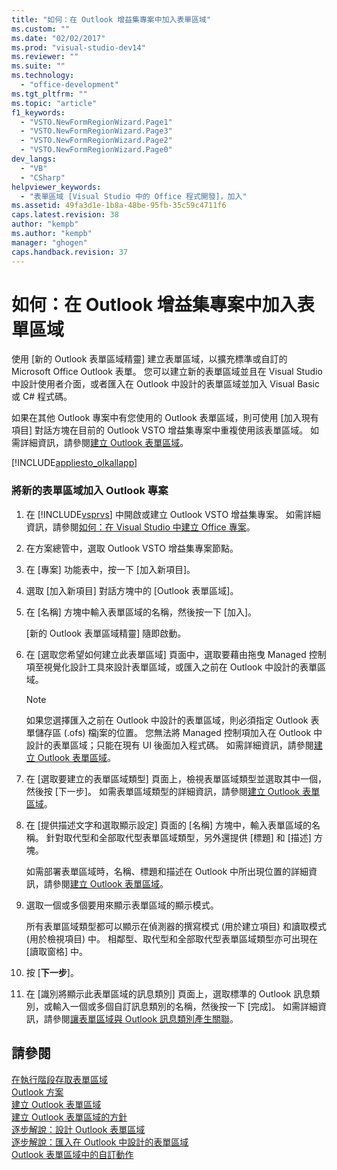 ```yaml
---
title: "如何：在 Outlook 增益集專案中加入表單區域"
ms.custom: ""
ms.date: "02/02/2017"
ms.prod: "visual-studio-dev14"
ms.reviewer: ""
ms.suite: ""
ms.technology: 
  - "office-development"
ms.tgt_pltfrm: ""
ms.topic: "article"
f1_keywords: 
  - "VSTO.NewFormRegionWizard.Page1"
  - "VSTO.NewFormRegionWizard.Page3"
  - "VSTO.NewFormRegionWizard.Page2"
  - "VSTO.NewFormRegionWizard.Page0"
dev_langs: 
  - "VB"
  - "CSharp"
helpviewer_keywords: 
  - "表單區域 [Visual Studio 中的 Office 程式開發]，加入"
ms.assetid: 49fa3d1e-1b8a-48be-95fb-35c59c4711f6
caps.latest.revision: 38
author: "kempb"
ms.author: "kempb"
manager: "ghogen"
caps.handback.revision: 37
---
```

# 如何：在 Outlook 增益集專案中加入表單區域
  使用 \[新的 Outlook 表單區域精靈\] 建立表單區域，以擴充標準或自訂的 Microsoft Office Outlook 表單。 您可以建立新的表單區域並且在 Visual Studio 中設計使用者介面，或者匯入在 Outlook 中設計的表單區域並加入 Visual Basic 或 C\# 程式碼。  
  
 如果在其他 Outlook 專案中有您使用的 Outlook 表單區域，則可使用 \[加入現有項目\] 對話方塊在目前的 Outlook VSTO 增益集專案中重複使用該表單區域。 如需詳細資訊，請參閱[建立 Outlook 表單區域](../vsto/creating-outlook-form-regions.md)。  
  
 [!INCLUDE[appliesto_olkallapp](../vsto/includes/appliesto-olkallapp-md.md)]  
  
### 將新的表單區域加入 Outlook 專案  
  
1.  在 [!INCLUDE[vsprvs](../sharepoint/includes/vsprvs-md.md)] 中開啟或建立 Outlook VSTO 增益集專案。 如需詳細資訊，請參閱[如何：在 Visual Studio 中建立 Office 專案](../vsto/how-to-create-office-projects-in-visual-studio.md)。  
  
2.  在方案總管中，選取 Outlook VSTO 增益集專案節點。  
  
3.  在 \[專案\] 功能表中，按一下 \[加入新項目\]。  
  
4.  選取 \[加入新項目\] 對話方塊中的 \[Outlook 表單區域\]。  
  
5.  在 \[名稱\] 方塊中輸入表單區域的名稱，然後按一下 \[加入\]。  
  
     \[新的 Outlook 表單區域精靈\] 隨即啟動。  
  
6.  在 \[選取您希望如何建立此表單區域\] 頁面中，選取要藉由拖曳 Managed 控制項至視覺化設計工具來設計表單區域，或匯入之前在 Outlook 中設計的表單區域。  
  
    > [!NOTE]  
    >  如果您選擇匯入之前在 Outlook 中設計的表單區域，則必須指定 Outlook 表單儲存區 \(.ofs\) 檔j案的位置。 您無法將 Managed 控制項加入在 Outlook 中設計的表單區域；只能在現有 UI 後面加入程式碼。 如需詳細資訊，請參閱[建立 Outlook 表單區域](../vsto/creating-outlook-form-regions.md)。  
  
7.  在 \[選取要建立的表單區域類型\] 頁面上，檢視表單區域類型並選取其中一個，然後按 \[下一步\]。 如需表單區域類型的詳細資訊，請參閱[建立 Outlook 表單區域](../vsto/creating-outlook-form-regions.md)。  
  
8.  在 \[提供描述文字和選取顯示設定\] 頁面的 \[名稱\] 方塊中，輸入表單區域的名稱。 針對取代型和全部取代型表單區域類型，另外還提供 \[標題\] 和 \[描述\] 方塊。  
  
     如需部署表單區域時，名稱、標題和描述在 Outlook 中所出現位置的詳細資訊，請參閱[建立 Outlook 表單區域](../vsto/creating-outlook-form-regions.md)。  
  
9. 選取一個或多個要用來顯示表單區域的顯示模式。  
  
     所有表單區域類型都可以顯示在偵測器的撰寫模式 \(用於建立項目\) 和讀取模式 \(用於檢視項目\) 中。 相鄰型、取代型和全部取代型表單區域類型亦可出現在 \[讀取窗格\] 中。  
  
10. 按 \[**下一步**\]。  
  
11. 在 \[識別將顯示此表單區域的訊息類別\] 頁面上，選取標準的 Outlook 訊息類別，或輸入一個或多個自訂訊息類別的名稱，然後按一下 \[完成\]。 如需詳細資訊，請參閱[讓表單區域與 Outlook 訊息類別產生關聯](../vsto/associating-a-form-region-with-an-outlook-message-class.md)。  
  
## 請參閱  
 [在執行階段存取表單區域](../vsto/accessing-a-form-region-at-run-time.md)   
 [Outlook 方案](../vsto/outlook-solutions.md)   
 [建立 Outlook 表單區域](../vsto/creating-outlook-form-regions.md)   
 [建立 Outlook 表單區域的方針](../vsto/guidelines-for-creating-outlook-form-regions.md)   
 [逐步解說：設計 Outlook 表單區域](../vsto/walkthrough-designing-an-outlook-form-region.md)   
 [逐步解說：匯入在 Outlook 中設計的表單區域](../vsto/walkthrough-importing-a-form-region-that-is-designed-in-outlook.md)   
 [Outlook 表單區域中的自訂動作](../vsto/custom-actions-in-outlook-form-regions.md)  
  
  